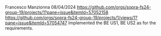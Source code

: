 Francesco Manzionna 08/04/2024
https://github.com/orgs/sopra-fs24-group-19/projects/1?pane=issue&itemId=57052158
https://github.com/orgs/sopra-fs24-group-19/projects/1/views/1?pane=issue&itemId=57054747
Implemented the BE US1, BE US2 as for the requirements.
